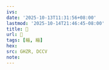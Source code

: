 ```yaml
---
ivs:
date: '2025-10-13T11:31:56+08:00'
lastmod: '2025-10-14T21:46:45-08:00'
title: 󰫉
url: 󰫉
tags: [緇, 緇]
hex: 
src: GHZR, DCCV
note:
---
```

